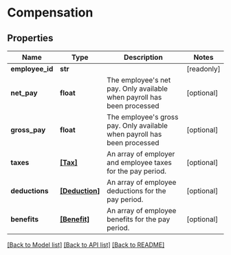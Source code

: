 # Compensation


## Properties
Name | Type | Description | Notes
------------ | ------------- | ------------- | -------------
**employee_id** | **str** |  | [readonly] 
**net_pay** | **float** | The employee&#39;s net pay. Only available when payroll has been processed | [optional] 
**gross_pay** | **float** | The employee&#39;s gross pay. Only available when payroll has been processed | [optional] 
**taxes** | [**[Tax]**](Tax.md) | An array of employer and employee taxes for the pay period. | [optional] 
**deductions** | [**[Deduction]**](Deduction.md) | An array of employee deductions for the pay period. | [optional] 
**benefits** | [**[Benefit]**](Benefit.md) | An array of employee benefits for the pay period. | [optional] 

[[Back to Model list]](../../README.md#documentation-for-models) [[Back to API list]](../../README.md#documentation-for-api-endpoints) [[Back to README]](../../README.md)


